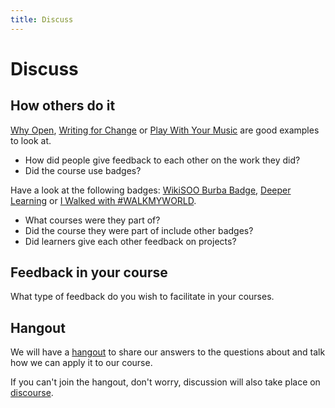 ```yaml
---
title: Discuss
---
```


# Discuss

## How others do it

[Why Open](https://p2pu.org/en/courses/2314/why-open/), [Writing for Change](http://writing4change.p2pu.org) or [Play With Your Music](http://playwithyourmusic.org) are good examples to look at.

- How did people give feedback to each other on the work they did?
- Did the course use badges?

Have a look at the following badges: [WikiSOO Burba Badge](http://badges.p2pu.org/en/badge/view/22/), [Deeper Learning](http://badges.p2pu.org/en/badge/view/323/) or [I Walked with #WALKMYWORLD](http://badges.p2pu.org/en/badge/view/347/).

- What courses were they part of?
- Did the course they were part of include other badges?
- Did learners give each other feedback on projects?


## Feedback in your course

What type of feedback do you wish to facilitate in your courses.

## Hangout

We will have a [hangout](https://unhangout.media.mit.edu/h/course-in-a-box) to share our answers to the questions about and talk how we can apply it to our course.

If you can't join the hangout, don't worry, discussion will also take place on [discourse](http://community.p2pu.org/).
